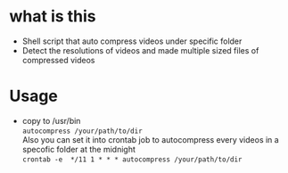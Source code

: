 # what is this
- Shell script that auto compress videos under specific folder
- Detect the resolutions of videos and made multiple sized files of compressed videos
# Usage
- copy to /usr/bin  
`autocompress /your/path/to/dir`  
Also you can set it into crontab job to autocompress every videos in a specofic folder at the midnight  
`crontab -e 
*/11 1 * * * autocompress /your/path/to/dir`
